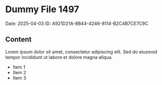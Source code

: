 # Dummy File 1497

Date: 2025-04-03
ID: A921D21A-8B44-4246-8114-B2C4B7CE7C9C

## Content

Lorem ipsum dolor sit amet, consectetur adipiscing elit.
Sed do eiusmod tempor incididunt ut labore et dolore magna aliqua.

* Item 1
* Item 2
* Item 3
